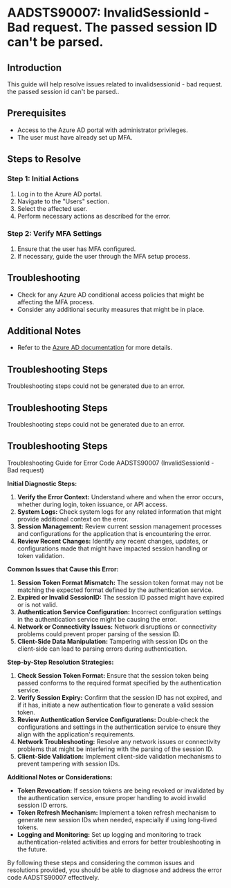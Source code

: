 # AADSTS90007: InvalidSessionId - Bad request. The passed session ID can't be parsed.

## Introduction

This guide will help resolve issues related to invalidsessionid - bad request.
the passed session id can't be parsed..

## Prerequisites

* Access to the Azure AD portal with administrator privileges.
* The user must have already set up MFA.

## Steps to Resolve

### Step 1: Initial Actions

1. Log in to the Azure AD portal.
2. Navigate to the "Users" section.
3. Select the affected user.
4. Perform necessary actions as described for the error.

### Step 2: Verify MFA Settings

1. Ensure that the user has MFA configured.
2. If necessary, guide the user through the MFA setup process.

## Troubleshooting

* Check for any Azure AD conditional access policies that might be affecting the
  MFA process.
* Consider any additional security measures that might be in place.

## Additional Notes

* Refer to the
  [Azure AD documentation](https://learn.microsoft.com/en-us/azure/active-directory/)
  for more details.

## Troubleshooting Steps

Troubleshooting steps could not be generated due to an error.

## Troubleshooting Steps

Troubleshooting steps could not be generated due to an error.

## Troubleshooting Steps

Troubleshooting Guide for Error Code AADSTS90007 (InvalidSessionId - Bad
request)

**Initial Diagnostic Steps:**

1. **Verify the Error Context:** Understand where and when the error occurs,
   whether during login, token issuance, or API access.
2. **System Logs:** Check system logs for any related information that might
   provide additional context on the error.
3. **Session Management:** Review current session management processes and
   configurations for the application that is encountering the error.
4. **Review Recent Changes:** Identify any recent changes, updates, or
   configurations made that might have impacted session handling or token
   validation.

**Common Issues that Cause this Error:**

1. **Session Token Format Mismatch:** The session token format may not be
   matching the expected format defined by the authentication service.
2. **Expired or Invalid SessionID:** The session ID passed might have expired or
   is not valid.
3. **Authentication Service Configuration:** Incorrect configuration settings in
   the authentication service might be causing the error.
4. **Network or Connectivity Issues:** Network disruptions or connectivity
   problems could prevent proper parsing of the session ID.
5. **Client-Side Data Manipulation:** Tampering with session IDs on the
   client-side can lead to parsing errors during authentication.

**Step-by-Step Resolution Strategies:**

1. **Check Session Token Format:** Ensure that the session token being passed
   conforms to the required format specified by the authentication service.
2. **Verify Session Expiry:** Confirm that the session ID has not expired, and
   if it has, initiate a new authentication flow to generate a valid session
   token.
3. **Review Authentication Service Configurations:** Double-check the
   configurations and settings in the authentication service to ensure they
   align with the application's requirements.
4. **Network Troubleshooting:** Resolve any network issues or connectivity
   problems that might be interfering with the parsing of the session ID.
5. **Client-Side Validation:** Implement client-side validation mechanisms to
   prevent tampering with session IDs.

**Additional Notes or Considerations:**

* **Token Revocation:** If session tokens are being revoked or invalidated by
  the authentication service, ensure proper handling to avoid invalid session ID
  errors.
* **Token Refresh Mechanism:** Implement a token refresh mechanism to generate
  new session IDs when needed, especially if using long-lived tokens.
* **Logging and Monitoring:** Set up logging and monitoring to track
  authentication-related activities and errors for better troubleshooting in the
  future.

By following these steps and considering the common issues and resolutions
provided, you should be able to diagnose and address the error code AADSTS90007
effectively.
